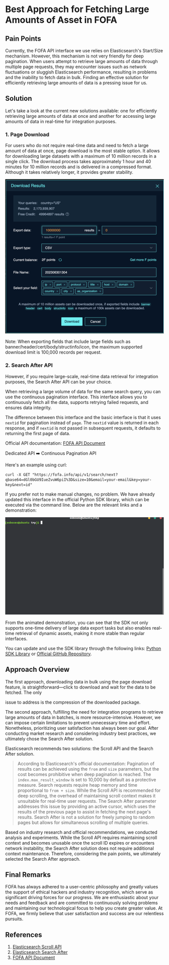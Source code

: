 # Best Approach for Fetching Large Amounts of Asset in FOFA

## Pain Points
Currently, the FOFA API interface we use relies on Elasticsearch's Start/Size mechanism. However, this mechanism is not very friendly for deep pagination. When users attempt to retrieve large amounts of data through multiple page requests, they may encounter issues such as network fluctuations or sluggish Elasticsearch performance, resulting in problems and the inability to fetch data in bulk. Finding an effective solution for efficiently retrieving large amounts of data is a pressing issue for us.

## Solution
Let's take a look at the current new solutions available: one for efficiently retrieving large amounts of data at once and another for accessing large amounts of data in real-time for integration purposes.

### 1. Page Download
For users who do not require real-time data and need to fetch a large amount of data at once, page download is the most stable option. It allows for downloading large datasets with a maximum of 10 million records in a single click. The download process takes approximately 1 hour and 40 minutes for 10 million records and is delivered in a compressed format. Although it takes relatively longer, it provides greater stability.

![](../Storage/search_next1.png)

Note: When exporting fields that include large fields such as banner/header/cert/body/structinfo/icon, the maximum supported download limit is 100,000 records per request.

### 2. Search After API
However, if you require large-scale, real-time data retrieval for integration purposes, the Search After API can be your choice.

When retrieving a large volume of data for the same search query, you can use the continuous pagination interface. This interface allows you to continuously fetch all the data, supports retrying failed requests, and ensures data integrity.

The difference between this interface and the basic interface is that it uses `nextid` for pagination instead of `page`. The `nextid` value is returned in each response, and if `nextid` is not passed in subsequent requests, it defaults to returning the first page of data.

Official API documentation: [FOFA API Document](https://en.fofa.info/api)

Dedicated API ➡️ Continuous Pagination API

Here's an example using curl:

```
curl -X GET "https://fofa.info/api/v1/search/next?qbase64=dGl0bGU9IueZvuW6piI%3D&size=10&email=your-email&key=your-key&next=id"
```

If you prefer not to make manual changes, no problem. We have already updated this interface in the official Python SDK library, which can be executed via the command line. Below are the relevant links and a demonstration:

![](../Storage/Image.gif)

From the animated demonstration, you can see that the SDK not only supports one-time delivery of large data export tasks but also enables real-time retrieval of dynamic assets, making it more stable than regular interfaces.

You can update and use the SDK library through the following links: [Python SDK Library](https://pypi.org/project/FOFA-py/) or [Official GitHub Repository](https://github.com/fofapro/fofa-py).

## Approach Overview
The first approach, downloading data in bulk using the page download feature, is straightforward—click to download and wait for the data to be fetched. The only

 issue to address is the compression of the downloaded package.

The second approach, fulfilling the need for integration programs to retrieve large amounts of data in batches, is more resource-intensive. However, we can impose certain limitations to prevent unnecessary time and effort. Nonetheless, prioritizing user satisfaction has always been our goal. After conducting market research and considering industry best practices, we ultimately chose the Search After solution.

Elasticsearch recommends two solutions: the Scroll API and the Search After solution.

> According to Elasticsearch's official documentation: Pagination of results can be achieved using the `from` and `size` parameters, but the cost becomes prohibitive when deep pagination is reached. The `index.max_result_window` is set to 10,000 by default as a protective measure. Search requests require heap memory and time proportional to `from + size`. While the Scroll API is recommended for deep scrolling, the overhead of maintaining scroll context makes it unsuitable for real-time user requests. The Search After parameter addresses this issue by providing an active cursor, which uses the results of the previous page to assist in fetching the next page's results. Search After is not a solution for freely jumping to random pages but allows for simultaneous scrolling of multiple queries.

Based on industry research and official recommendations, we conducted analysis and experiments. While the Scroll API requires maintaining scroll context and becomes unusable once the scroll ID expires or encounters network instability, the Search After solution does not require additional context maintenance. Therefore, considering the pain points, we ultimately selected the Search After approach.

## Final Remarks
FOFA has always adhered to a user-centric philosophy and greatly values the support of ethical hackers and industry recognition, which serve as significant driving forces for our progress. We are enthusiastic about your needs and feedback and are committed to continuously solving problems and maintaining our technological focus to help you create greater value. At FOFA, we firmly believe that user satisfaction and success are our relentless pursuits.

## References
1. [Elasticsearch Scroll API](https://www.elastic.co/guide/en/elasticsearch/reference/current/scroll-api.html)
2. [Elasticsearch Search After](https://www.elastic.co/guide/en/elasticsearch/reference/6.2/search-request-search-after.html)
3. [FOFA API Document](https://en.fofa.info/api/batches_pages)
